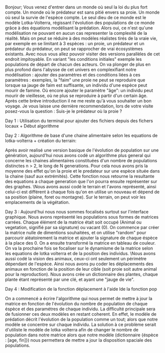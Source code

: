 Bonjour; Vous venez d'entrer dans un monde où seul la loi du plus fort compte. Un monde où le prédateur est sans pitié envers sa proie. Un monde où seul la survie de l'espèce compte. Le seul dieu de ce monde est le modèle Lotka-Volterra, régissant l'évolution des populations de ce monde grâce à des équations modélisant la prédation. Alors oui, ce n'est qu'une modélisation ne pouvant en aucun cas representer la complexité de la réalité. Mais on peut se réduire à des modèles réalistes tirés de la vraie vie, par exemple en se limitant à 3 espèces : un proie, un prédateur et un prédateur du prédateur, on peut se rapprocher de vrai écosystèmes existants. Avec nous vous allez pouvoir visiter des versions parallèles de cet endroit impitoyable. En variant "les conditions initiales" exemple les populations de départ de chacun des acteurs. On va plonger de plus en plus profond dans l'abysse de cet univers en complexifiant notre modélisation : ajouter des paramètres et des conditions liées à ces paramètres : exemples, la "faim" une proie ne peut se reproduire que lorsque sa jauge de faim est suffisante, un individu d'une espèce peut mourir de famine. Où encore ajouter le paramètre "âge": un individu peut mourir de vieillesse, où ne plus se reproduire à partir d'un certain âge. Après cette brève introduction il ne me reste qu'à vous souhaiter un bon voyage. Je vous laisse une dernière recommendation, lors de votre visite posez-vous la question : Suis-je le prédateur où la proie ?

Day 1 : Utilisation du terminal pour ajouter des fichiers depuis des fichers locaux + Début algorithme

Day 2 : Algorithme de base d'une chaine alimentaire selon les equations de lotka-volterra + création du terrain: 

Après avoir realisé une version basique de l'évolution de population sur une génération, aujourd'hui nous avons codé un algorithme plus general qui concerne les chaines alimentaires constituées d'un nombre de populations distinctes n > 2, le long de N generations. Pour cela nous avons pris la moyenne des effet qu'on la proie et le predateur sur une espèce située dans la chaine (sauf aux extrémités). Cette fonction nous retourne la resultante des equations a chaque generation que l'on pourra ensuite représenter sur des graphes.
\Nous avons aussi codé le terrain et l'avons représenté, ainsi celui-ci est différent à chaque fois qu'on en utilise un nouveau et dépend de sa position (plaine, foret ou montagne). Sur le terrain, on peut voir les emplacements de la végétation.

Day 3 : Aujourd'hui nous nous sommes focalisés surtout sur l'interface graphique. Nous avons représenté les populations sous formes de matrices carrées. Chaque élément de la matrice était soit occupé (Animal ou vegetation, signifié par sa signature) ou vacant (0). On commence par créer la matrice nulle de dimentions souhaitées, et on utilise "random" pour parcourir aléatoirement la matrice et ajouter la signature de chaque éspèce à la place des 0. On a ensuite transformé la matrice en tableau de couleur.
On va la prochaine fois se focaliser sur le dynamisme de la matrice selon les equations de lotka volterra et de la position des individus.
\Nous avons aussi codé la vision des animaux, ceux-ci ont seulement un périmètre dépendant de l'espèce. Ainsi nous avons pu coder les déplacements des animaux en fonction de la position de leur cible (soit proie soit autre animal pour la reproduction). Nous avons crée un dictionnaire des plantes, chaque plante étant représenté par une clé, et ayant une "jauge de vie".

Day 4 : Modification de la fonction déplacement à l'aide lde la fonction pop

On a commencé a écrire l'algorithme qui nous permet de mettre à jour la matrice en fonction de l'évolution du nombre de population de chaque éspèce et des paramétres de chaque individu. La difficulté principale sera de fusionner ces deux modèles en restant coherent.
En effet, le modèle de prédation décrit l'évolution de la population comme un tout; alors que notre modèle se concentre sur chaque individu. La solution à ce problème serait d'utiliste le modèle de lotka volterra afin de changer le nombre de population dans notre matrice alors que notre modèle (dictionnaire {éspèce : [age, fin]}) nous permettera de mettre a jour la disposition spaciale des populations.
